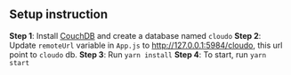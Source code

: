 ## Setup instruction
**Step 1**: Install [CouchDB](http://couchdb.apache.org/) and create a database named `cloudo`
**Step 2**: Update `remoteUrl` variable in `App.js` to http://127.0.0.1:5984/cloudo, this url point to `cloudo` db.
**Step 3**: Run `yarn install`
**Step 4**: To start, run `yarn start`
